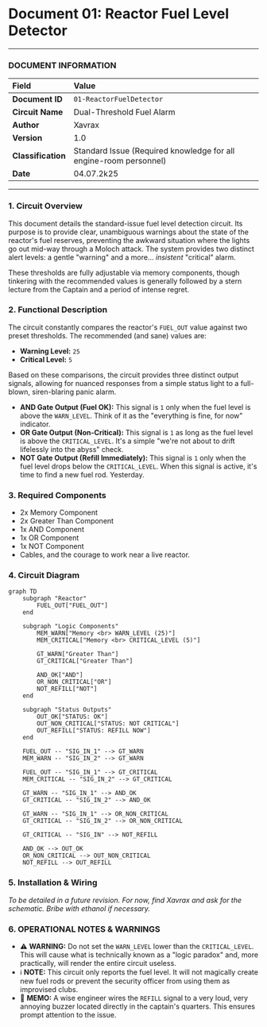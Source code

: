 # Document 01: Reactor Fuel Level Detector

---

### **DOCUMENT INFORMATION**

| Field | Value |
| :--- | :--- |
| **Document ID** | `01-ReactorFuelDetector` |
| **Circuit Name**| Dual-Threshold Fuel Alarm |
| **Author** | Xavrax |
| **Version** | 1.0 |
| **Classification** | Standard Issue (Required knowledge for all engine-room personnel) |
| **Date**| 04.07.2k25 |

---

### 1. Circuit Overview

This document details the standard-issue fuel level detection circuit. Its purpose is to provide clear, unambiguous warnings about the state of the reactor's fuel reserves, preventing the awkward situation where the lights go out mid-way through a Moloch attack. The system provides two distinct alert levels: a gentle "warning" and a more... *insistent* "critical" alarm.

These thresholds are fully adjustable via memory components, though tinkering with the recommended values is generally followed by a stern lecture from the Captain and a period of intense regret.

### 2. Functional Description

The circuit constantly compares the reactor's `FUEL_OUT` value against two preset thresholds. The recommended (and sane) values are:
-   **Warning Level:** `25`
-   **Critical Level:** `5`

Based on these comparisons, the circuit provides three distinct output signals, allowing for nuanced responses from a simple status light to a full-blown, siren-blaring panic alarm.

-   **AND Gate Output (Fuel OK):** This signal is `1` only when the fuel level is above the `WARN_LEVEL`. Think of it as the "everything is fine, for now" indicator.
-   **OR Gate Output (Non-Critical):** This signal is `1` as long as the fuel level is above the `CRITICAL_LEVEL`. It's a simple "we're not about to drift lifelessly into the abyss" check.
-   **NOT Gate Output (Refill Immediately):** This signal is `1` only when the fuel level drops below the `CRITICAL_LEVEL`. When this signal is active, it's time to find a new fuel rod. Yesterday.

### 3. Required Components

-   2x Memory Component
-   2x Greater Than Component
-   1x AND Component
-   1x OR Component
-   1x NOT Component
-   Cables, and the courage to work near a live reactor.

### 4. Circuit Diagram

```mermaid
graph TD
    subgraph "Reactor"
        FUEL_OUT["FUEL_OUT"]
    end

    subgraph "Logic Components"
        MEM_WARN["Memory <br> WARN_LEVEL (25)"]
        MEM_CRITICAL["Memory <br> CRITICAL_LEVEL (5)"]
        
        GT_WARN["Greater Than"]
        GT_CRITICAL["Greater Than"]

        AND_OK["AND"]
        OR_NON_CRITICAL["OR"]
        NOT_REFILL["NOT"]
    end

    subgraph "Status Outputs"
        OUT_OK["STATUS: OK"]
        OUT_NON_CRITICAL["STATUS: NOT CRITICAL"]
        OUT_REFILL["STATUS: REFILL NOW"]
    end

    FUEL_OUT -- "SIG_IN_1" --> GT_WARN
    MEM_WARN -- "SIG_IN_2" --> GT_WARN

    FUEL_OUT -- "SIG_IN_1" --> GT_CRITICAL
    MEM_CRITICAL -- "SIG_IN_2" --> GT_CRITICAL

    GT_WARN -- "SIG_IN_1" --> AND_OK
    GT_CRITICAL -- "SIG_IN_2" --> AND_OK

    GT_WARN -- "SIG_IN_1" --> OR_NON_CRITICAL
    GT_CRITICAL -- "SIG_IN_2" --> OR_NON_CRITICAL

    GT_CRITICAL -- "SIG_IN" --> NOT_REFILL

    AND_OK --> OUT_OK
    OR_NON_CRITICAL --> OUT_NON_CRITICAL
    NOT_REFILL --> OUT_REFILL
```

### 5. Installation & Wiring

*To be detailed in a future revision. For now, find Xavrax and ask for the schematic. Bribe with ethanol if necessary.*

### 6. OPERATIONAL NOTES & WARNINGS

-   :warning: **WARNING:** Do not set the `WARN_LEVEL` lower than the `CRITICAL_LEVEL`. This will cause what is technically known as a "logic paradox" and, more practically, will render the entire circuit useless.
-   :information_source: **NOTE:** This circuit only reports the fuel level. It will not magically create new fuel rods or prevent the security officer from using them as improvised clubs.
-   :memo: **MEMO:** A wise engineer wires the `REFILL` signal to a very loud, very annoying buzzer located directly in the captain's quarters. This ensures prompt attention to the issue. 